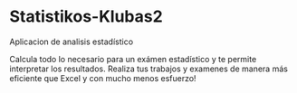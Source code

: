 # Statistikos-Klubas2
Aplicacion de analisis estadístico

Calcula todo lo necesario para un exámen estadístico y te permite interpretar los resultados. Realiza tus trabajos y 
examenes de manera más eficiente que Excel y con mucho menos esfuerzo!
